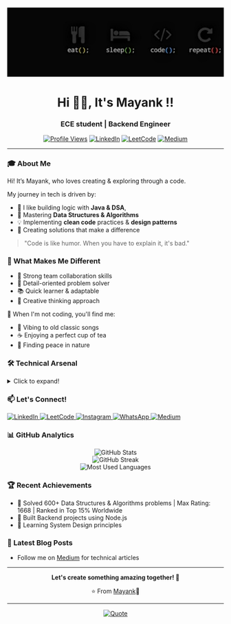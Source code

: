 ![logo](https://github.com/mayank1327/mayank1327/blob/main/codeWord3.jpeg)

<h1 align="center"> Hi 🙋‍♂️, It's Mayank !! </h1>
<h3 align="center">ECE student | Backend Engineer </h3>

<div align="center">
  
  [![Profile Views](https://komarev.com/ghpvc/?username=mayank1327&label=Profile%20views&color=0e75b6&style=flat)](https://github.com/mayank1327)
  [![LinkedIn](https://img.shields.io/badge/LinkedIn-Connect-blue)](https://linkedin.com/in/mayank1327)
  [![LeetCode](https://img.shields.io/badge/LeetCode-Profile-orange)](https://leetcode.com/mayank1327/)
  [![Medium](https://img.shields.io/badge/Medium-Follow-green)](https://medium.com/@mayank1327)
  
</div>

---

###  🎓 About Me

Hi! It’s Mayank, who loves creating & exploring through a code.

My journey in tech is driven by:
- 🔭 I like building logic with **Java & DSA**,
- 🌱 Mastering **Data Structures & Algorithms**
- 💡 Implementing **clean code** practices & **design patterns**
- 🎯 Creating solutions that make a difference

> "Code is like humor. When you have to explain it, it's bad." 

### 👀 What Makes Me Different

- 🤝 Strong team collaboration skills
- 🎯 Detail-oriented problem solver
- 📚 Quick learner & adaptable
- 💭 Creative thinking approach


🥂 When I'm not coding, you'll find me:

- 🎵 Vibing to old classic songs
- ☕ Enjoying a perfect cup of tea
- 🌿 Finding peace in nature

### 🛠 Technical Arsenal

<details>
<summary>Click to expand!</summary>

#### Programming Languages
```
- Java (Advanced)
- JavaScript (Proficient)
- C++ (Intermediate)
```

#### Web Development
```
Frontend:
- React.js
- HTML5 & CSS3
- Material-UI
- Tailwind CSS
- Bootstrap

Backend:
- Node.js
- Express.js
- RESTful APIs
```

#### Databases
```
- MongoDB
- MySQL
```

#### Tools & Technologies
```
- Git & GitHub
- Postman
- VS Code
- Eclipse
```

#### Computer Science Fundamentals
```
- Data Structures
- Algorithms
- Object-Oriented Programming
- Design Patterns
- System Design (Basic)
```
</details>

### 📫 Let's Connect!

<p align="left">
  <!-- LinkedIn -->
  <a href="https://linkedin.com/in/mayank1327" target="_blank">
    <img src="https://raw.githubusercontent.com/rahuldkjain/github-profile-readme-generator/master/src/images/icons/Social/linked-in-alt.svg" alt="LinkedIn" height="20" width="20"/>
  </a>
  
  <!-- LeetCode -->
  <a href="https://leetcode.com/mayank1327/" target="_blank">
    <img src="https://upload.wikimedia.org/wikipedia/commons/1/19/LeetCode_logo_black.png" alt="LeetCode" height="20" width="20"/>
  </a>
  
  <!-- Instagram -->
  <a href="https://instagram.com/kanaporwal_" target="_blank">
    <img src="https://upload.wikimedia.org/wikipedia/commons/a/a5/Instagram_icon.png" alt="Instagram" height="20" width="20"/>
  </a>

  <!-- WhatsApp -->
  <a href="https://wa.me/917898951327" target="_blank">
    <img src="https://upload.wikimedia.org/wikipedia/commons/6/6b/WhatsApp.svg" alt="WhatsApp" height="20" width="20"/>
  </a>
  
  <!-- Medium -->
  <a href="https://medium.com/@mayank1327" target="_blank">
    <img src="https://cdn.iconscout.com/icon/free/png-256/medium-47-433633.png" alt="Medium" height="20" width="20"/>
  </a>
</p>

### 📊 GitHub Analytics

<div align="center">
  <img src="https://github-readme-stats.vercel.app/api?username=mayank1327&show_icons=true&theme=radical" alt="GitHub Stats" />
  <br/>
  <img src="https://github-readme-streak-stats.herokuapp.com/?user=mayank1327&theme=radical" alt="GitHub Streak" />
  <br/>
  <img src="https://github-readme-stats.vercel.app/api/top-langs/?username=mayank1327&layout=compact&theme=radical" alt="Most Used Languages" />
</div>

### 🏆 Recent Achievements

- 🐣 Solved 600+ Data Structures & Algorithms problems | Max Rating: 1668 | Ranked in Top 15% Worldwide
- 🐒 Built Backend projects using Node.js
- 🦦 Learning System Design principles

### 📝 Latest Blog Posts
<!-- BLOG-POST-LIST:START -->
- Follow me on [Medium](https://medium.com/@mayank1327) for technical articles
<!-- BLOG-POST-LIST:END -->

---

<div align="center">
  <b>Let's create something amazing together! 🚀</b>
  
  ⭐️ From [Mayank](https://github.com/mayank1327)🍁
</div>

---

<div align="center">
  
  [![Quote](https://quotes-github-readme.vercel.app/api?type=horizontal&theme=radical)](https://github.com/mayank1327)
  
</div>


